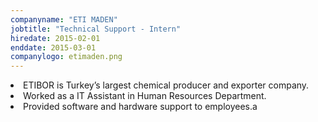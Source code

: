 ```yaml
---
companyname: "ETI MADEN"
jobtitle: "Technical Support - Intern"
hiredate: 2015-02-01
enddate: 2015-03-01
companylogo: etimaden.png
---
```

<li>
ETIBOR is Turkey’s largest chemical producer and exporter company.
</li>  
<li>
Worked as a IT Assistant in Human Resources Department. 
</li>  
<li>
Provided software and hardware support to employees.a
</li>
